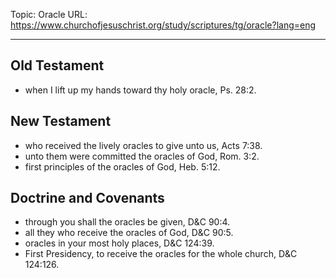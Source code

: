 Topic: Oracle
URL: https://www.churchofjesuschrist.org/study/scriptures/tg/oracle?lang=eng

---

## Old Testament

- when I lift up my hands toward thy holy oracle, Ps. 28:2.

## New Testament

- who received the lively oracles to give unto us, Acts 7:38.
- unto them were committed the oracles of God, Rom. 3:2.
- first principles of the oracles of God, Heb. 5:12.

## Doctrine and Covenants

- through you shall the oracles be given, D&C 90:4.
- all they who receive the oracles of God, D&C 90:5.
- oracles in your most holy places, D&C 124:39.
- First Presidency, to receive the oracles for the whole church, D&C 124:126.

